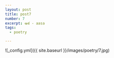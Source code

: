 ```yaml
---
layout: post
title: post7
number: 7
excerpt: ఆశ - aasa
tags:
  - poetry

---
```




![_config.yml]({{ site.baseurl }}/images/poetry/7.jpg)

